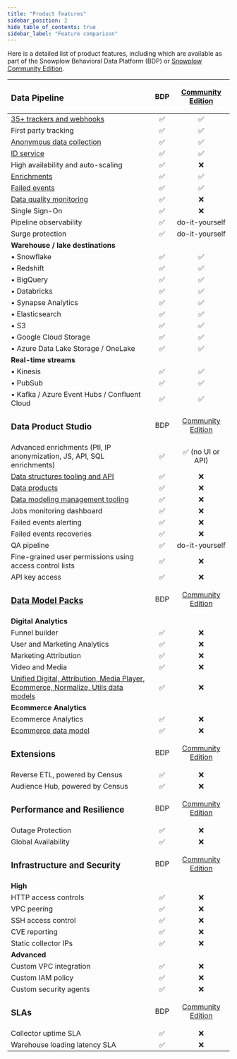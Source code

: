 ```yaml
---
title: "Product features"
sidebar_position: 2
hide_table_of_contents: true
sidebar_label: "Feature comparison"
---
```


Here is a detailed list of product features, including which are available as part of the Snowplow Behavioral Data Platform (BDP) or [Snowplow Community Edition](/docs/get-started/snowplow-community-edition/index.md).

| <h3>Data Pipeline</h3>                                                                                                    |  BDP  | [Community Edition](/docs/get-started/snowplow-community-edition/index.md) |
| :------------------------------------------------------------------------------------------------------------------------ | :---: | :------------------------------------------------------------------------: |
| [35+ trackers and webhooks](/docs/sources/index.md)                                                                       |   ✅   |                                     ✅                                      |
| First party tracking                                                                                                      |   ✅   |                                     ✅                                      |
| [Anonymous data collection](/docs/resources/recipes-tutorials/recipe-anonymous-tracking/index.md)                         |   ✅   |                                     ✅                                      |
| [ID service](/docs/sources/trackers/javascript-trackers/web-tracker/browsers/index.md#what-is-an-id-service)              |   ✅   |                                     ✅                                      |
| High availability and auto-scaling                                                                                        |   ✅   |                                     ❌                                      |
| [Enrichments](/docs/pipeline/enrichments/available-enrichments/index.md)                                                  |   ✅   |                                     ✅                                      |
| [Failed events](/docs/fundamentals/failed-events/index.md)                                                                |   ✅   |                                     ✅                                      |
| [Data quality monitoring](/docs/data-product-studio/data-quality/failed-events/monitoring-failed-events/index.md)         |   ✅   |                                     ❌                                      |
| Single Sign-On                                                                                                            |   ✅   |                                     ❌                                      |
| Pipeline observability                                                                                                    |   ✅   |                               do-it-yourself                               |
| Surge protection                                                                                                          |   ✅   |                               do-it-yourself                               |
| **Warehouse / lake destinations**                                                                                         |       |
| • Snowflake                                                                                                               |   ✅   |                                     ✅                                      |
| • Redshift                                                                                                                |   ✅   |                                     ✅                                      |
| • BigQuery                                                                                                                |   ✅   |                                     ✅                                      |
| • Databricks                                                                                                              |   ✅   |                                     ✅                                      |
| • Synapse Analytics                                                                                                       |   ✅   |                                     ✅                                      |
| • Elasticsearch                                                                                                           |   ✅   |                                     ✅                                      |
| • S3                                                                                                                      |   ✅   |                                     ✅                                      |
| • Google Cloud Storage                                                                                                    |   ✅   |                                     ✅                                      |
| • Azure Data Lake Storage / OneLake                                                                                       |   ✅   |                                     ✅                                      |
| **Real-time streams**                                                                                                     |       |
| • Kinesis                                                                                                                 |   ✅   |                                     ✅                                      |
| • PubSub                                                                                                                  |   ✅   |                                     ✅                                      |
| • Kafka / Azure Event Hubs / Confluent Cloud                                                                              |   ✅   |                                     ✅                                      |
| <h3>Data Product Studio</h3>                                                                                              |  BDP  | [Community Edition](/docs/get-started/snowplow-community-edition/index.md) |
| Advanced enrichments (PII, IP anonymization, JS, API, SQL enrichments)                                                    |   ✅   |                              ✅ (no UI or API)                              |
| [Data structures tooling and API](/docs/data-product-studio/data-structures/manage/index.md)                              |   ✅   |                                     ❌                                      |
| [Data products](/docs/data-product-studio/data-products/index.md)                                                         |   ✅   |                                     ❌                                      |
| [Data modeling management tooling](/docs/modeling-your-data/running-data-models-via-snowplow-bdp/dbt/index.md)            |   ✅   |                                     ❌                                      |
| Jobs monitoring dashboard                                                                                                 |   ✅   |                                     ❌                                      |
| Failed events alerting                                                                                                    |   ✅   |                                     ❌                                      |
| Failed events recoveries                                                                                                  |   ✅   |                                     ❌                                      |
| QA pipeline                                                                                                               |   ✅   |                               do-it-yourself                               |
| Fine-grained user permissions using access control lists                                                                  |   ✅   |                                     ❌                                      |
| API key access                                                                                                            |   ✅   |                                     ❌                                      |
| <h3>[Data Model Packs](/docs/modeling-your-data/visualization/index.md)</h3>                                              |  BDP  | [Community Edition](/docs/get-started/snowplow-community-edition/index.md) |
| **Digital Analytics**                                                                                                     |       |                                                                            |
| Funnel builder                                                                                                            |   ✅   |                                     ❌                                      |
| User and Marketing Analytics                                                                                              |   ✅   |                                     ❌                                      |
| Marketing Attribution                                                                                                     |   ✅   |                                     ❌                                      |
| Video and Media                                                                                                           |   ✅   |                                     ❌                                      |
| [Unified Digital, Attribution, Media Player, Ecommerce, Normalize, Utils data models](/docs/modeling-your-data/index.md)  |   ✅   |                                     ❌                                      |
| **Ecommerce Analytics**                                                                                                   |       |                                                                            |
| Ecommerce Analytics                                                                                                       |   ✅   |                                     ❌                                      |
| [Ecommerce data model](/docs/modeling-your-data/modeling-your-data-with-dbt/dbt-models/dbt-ecommerce-data-model/index.md) |   ✅   |                                     ❌                                      |
| <h3>Extensions</h3>                                                                                                       |  BDP  | [Community Edition](/docs/get-started/snowplow-community-edition/index.md) |
| Reverse ETL, powered by Census                                                                                            |   ✅   |                                     ❌                                      |
| Audience Hub, powered by Census                                                                                           |   ✅   |                                     ❌                                      |
| <h3>Performance and Resilience</h3>                                                                                       |  BDP  | [Community Edition](/docs/get-started/snowplow-community-edition/index.md) |
| Outage Protection                                                                                                         |   ✅   |                                     ❌                                      |
| Global Availability                                                                                                       |   ✅   |                                     ❌                                      |
| <h3>Infrastructure and Security</h3>                                                                                      |  BDP  | [Community Edition](/docs/get-started/snowplow-community-edition/index.md) |
| **High**                                                                                                                  |       |                                                                            |
| HTTP access controls                                                                                                      |   ✅   |                                     ❌                                      |
| VPC peering                                                                                                               |   ✅   |                                     ❌                                      |
| SSH access control                                                                                                        |   ✅   |                                     ❌                                      |
| CVE reporting                                                                                                             |   ✅   |                                     ❌                                      |
| Static collector IPs                                                                                                      |   ✅   |                                     ❌                                      |
| **Advanced**                                                                                                              |       |                                                                            |
| Custom VPC integration                                                                                                    |   ✅   |                                     ❌                                      |
| Custom IAM policy                                                                                                         |   ✅   |                                     ❌                                      |
| Custom security agents                                                                                                    |   ✅   |                                     ❌                                      |
| <h3>SLAs</h3>                                                                                                             |  BDP  | [Community Edition](/docs/get-started/snowplow-community-edition/index.md) |
| Collector uptime SLA                                                                                                      |   ✅   |                                     ❌                                      |
| Warehouse loading latency SLA                                                                                             |   ✅   |                                     ❌                                      |
